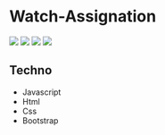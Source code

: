 # Watch-Assignation

![](https://img.shields.io/badge/made%20with-javascript-yellow?logo=javascript) ![](https://img.shields.io/badge/-html-orange?) ![](https://img.shields.io/badge/-css-blue) ![](https://img.shields.io/badge/made%20with-bootstrap-purple?logo=bootstrap)

## Techno 

* Javascript
* Html
* Css
* Bootstrap
